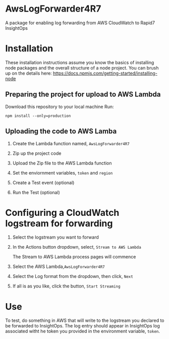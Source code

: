 # AwsLogForwarder4R7
A package for enabling log forwarding from AWS CloudWatch to Rapid7 InsightOps

# Installation

These installation instructions assume you know the basics of installing node packages and the overall structure of a node project. You can brush up on the details here: https://docs.npmjs.com/getting-started/installing-node

## Preparing the project for upload to AWS Lambda

Download this repository to your local machine
Run:

`npm install --only=production`

## Uploading the code to AWS Lamba

1. Create the Lambda function named, `AwsLogForwarder4R7`

2. Zip up the project code

3. Upload the Zip file to the AWS Lambda function

4. Set the enviornment variables, `token` and `region`

5. Create a Test event (optional)

6. Run the Test (optional)

# Configuring a CloudWatch logstream for forwarding
1. Select the logstream you want to forward

2. In the Actions button dropdown, select, `Stream to AWS Lambda`

   The Stream to AWS Lambda process pages will commence
   
3. Select the AWS Lambda,`AwsLogForwarder4R7`

4. Select the Log format from the dropdown, then click, `Next`

5. If all is as you like, click the button, `Start Streaming`


# Use

To test, do something in AWS that will write to the logstream you declared to be forwarded to InsightOps. The log entry should appear in InsightOps log associated witht he token you provided in the environment variable, `token`.
